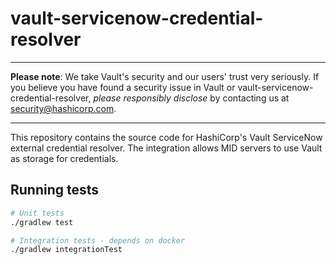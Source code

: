 # vault-servicenow-credential-resolver

----

**Please note**: We take Vault's security and our users' trust very seriously. If you believe you have found a security issue in Vault or vault-servicenow-credential-resolver, _please responsibly disclose_ by contacting us at [security@hashicorp.com](mailto:security@hashicorp.com).

----

This repository contains the source code for HashiCorp's Vault ServiceNow external
credential resolver. The integration allows MID servers to use Vault as storage
for credentials.

## Running tests

```bash
# Unit tests
./gradlew test

# Integration tests - depends on docker
./gradlew integrationTest
```
